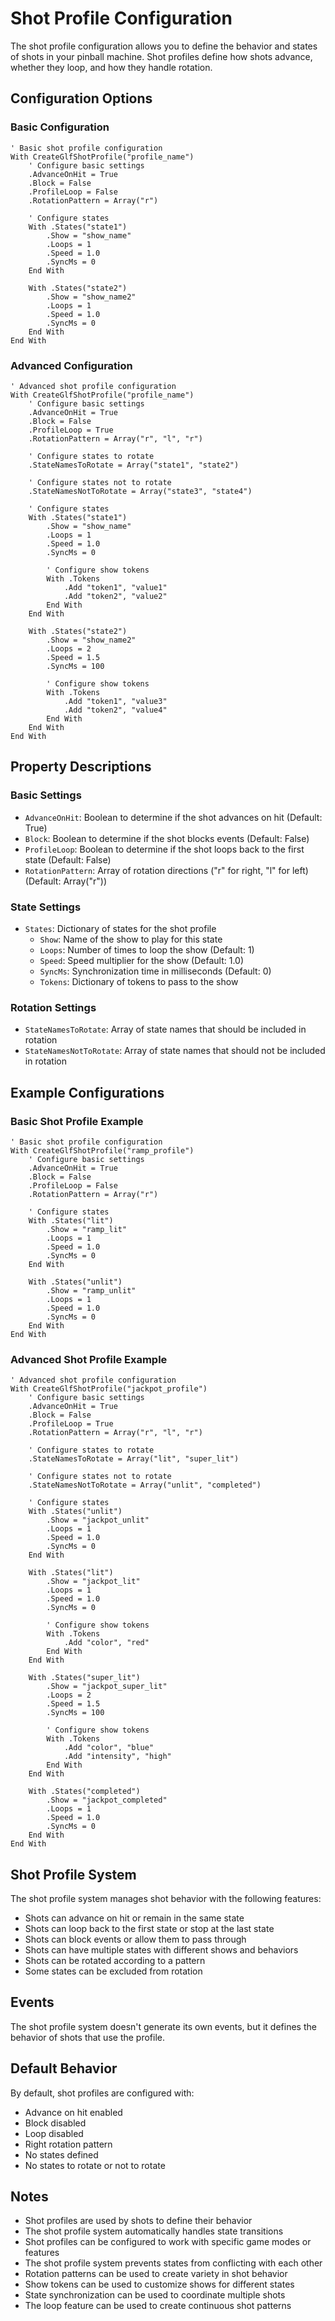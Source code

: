 # Shot Profile Configuration

The shot profile configuration allows you to define the behavior and states of shots in your pinball machine. Shot profiles define how shots advance, whether they loop, and how they handle rotation.

## Configuration Options

### Basic Configuration
```vbscript
' Basic shot profile configuration
With CreateGlfShotProfile("profile_name")
    ' Configure basic settings
    .AdvanceOnHit = True
    .Block = False
    .ProfileLoop = False
    .RotationPattern = Array("r")
    
    ' Configure states
    With .States("state1")
        .Show = "show_name"
        .Loops = 1
        .Speed = 1.0
        .SyncMs = 0
    End With
    
    With .States("state2")
        .Show = "show_name2"
        .Loops = 1
        .Speed = 1.0
        .SyncMs = 0
    End With
End With
```

### Advanced Configuration
```vbscript
' Advanced shot profile configuration
With CreateGlfShotProfile("profile_name")
    ' Configure basic settings
    .AdvanceOnHit = True
    .Block = False
    .ProfileLoop = True
    .RotationPattern = Array("r", "l", "r")
    
    ' Configure states to rotate
    .StateNamesToRotate = Array("state1", "state2")
    
    ' Configure states not to rotate
    .StateNamesNotToRotate = Array("state3", "state4")
    
    ' Configure states
    With .States("state1")
        .Show = "show_name"
        .Loops = 1
        .Speed = 1.0
        .SyncMs = 0
        
        ' Configure show tokens
        With .Tokens
            .Add "token1", "value1"
            .Add "token2", "value2"
        End With
    End With
    
    With .States("state2")
        .Show = "show_name2"
        .Loops = 2
        .Speed = 1.5
        .SyncMs = 100
        
        ' Configure show tokens
        With .Tokens
            .Add "token1", "value3"
            .Add "token2", "value4"
        End With
    End With
End With
```

## Property Descriptions

### Basic Settings
- `AdvanceOnHit`: Boolean to determine if the shot advances on hit (Default: True)
- `Block`: Boolean to determine if the shot blocks events (Default: False)
- `ProfileLoop`: Boolean to determine if the shot loops back to the first state (Default: False)
- `RotationPattern`: Array of rotation directions ("r" for right, "l" for left) (Default: Array("r"))

### State Settings
- `States`: Dictionary of states for the shot profile
  - `Show`: Name of the show to play for this state
  - `Loops`: Number of times to loop the show (Default: 1)
  - `Speed`: Speed multiplier for the show (Default: 1.0)
  - `SyncMs`: Synchronization time in milliseconds (Default: 0)
  - `Tokens`: Dictionary of tokens to pass to the show

### Rotation Settings
- `StateNamesToRotate`: Array of state names that should be included in rotation
- `StateNamesNotToRotate`: Array of state names that should not be included in rotation

## Example Configurations

### Basic Shot Profile Example
```vbscript
' Basic shot profile configuration
With CreateGlfShotProfile("ramp_profile")
    ' Configure basic settings
    .AdvanceOnHit = True
    .Block = False
    .ProfileLoop = False
    .RotationPattern = Array("r")
    
    ' Configure states
    With .States("lit")
        .Show = "ramp_lit"
        .Loops = 1
        .Speed = 1.0
        .SyncMs = 0
    End With
    
    With .States("unlit")
        .Show = "ramp_unlit"
        .Loops = 1
        .Speed = 1.0
        .SyncMs = 0
    End With
End With
```

### Advanced Shot Profile Example
```vbscript
' Advanced shot profile configuration
With CreateGlfShotProfile("jackpot_profile")
    ' Configure basic settings
    .AdvanceOnHit = True
    .Block = False
    .ProfileLoop = True
    .RotationPattern = Array("r", "l", "r")
    
    ' Configure states to rotate
    .StateNamesToRotate = Array("lit", "super_lit")
    
    ' Configure states not to rotate
    .StateNamesNotToRotate = Array("unlit", "completed")
    
    ' Configure states
    With .States("unlit")
        .Show = "jackpot_unlit"
        .Loops = 1
        .Speed = 1.0
        .SyncMs = 0
    End With
    
    With .States("lit")
        .Show = "jackpot_lit"
        .Loops = 1
        .Speed = 1.0
        .SyncMs = 0
        
        ' Configure show tokens
        With .Tokens
            .Add "color", "red"
        End With
    End With
    
    With .States("super_lit")
        .Show = "jackpot_super_lit"
        .Loops = 2
        .Speed = 1.5
        .SyncMs = 100
        
        ' Configure show tokens
        With .Tokens
            .Add "color", "blue"
            .Add "intensity", "high"
        End With
    End With
    
    With .States("completed")
        .Show = "jackpot_completed"
        .Loops = 1
        .Speed = 1.0
        .SyncMs = 0
    End With
End With
```

## Shot Profile System

The shot profile system manages shot behavior with the following features:

- Shots can advance on hit or remain in the same state
- Shots can loop back to the first state or stop at the last state
- Shots can block events or allow them to pass through
- Shots can have multiple states with different shows and behaviors
- Shots can be rotated according to a pattern
- Some states can be excluded from rotation

## Events

The shot profile system doesn't generate its own events, but it defines the behavior of shots that use the profile.

## Default Behavior

By default, shot profiles are configured with:
- Advance on hit enabled
- Block disabled
- Loop disabled
- Right rotation pattern
- No states defined
- No states to rotate or not to rotate

## Notes

- Shot profiles are used by shots to define their behavior
- The shot profile system automatically handles state transitions
- Shot profiles can be configured to work with specific game modes or features
- The shot profile system prevents states from conflicting with each other
- Rotation patterns can be used to create variety in shot behavior
- Show tokens can be used to customize shows for different states
- State synchronization can be used to coordinate multiple shots
- The loop feature can be used to create continuous shot patterns 